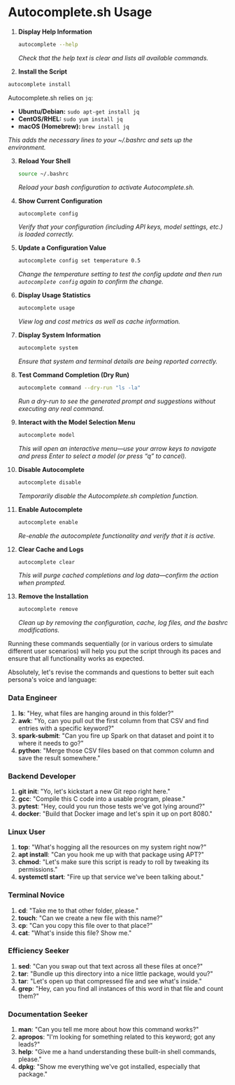 # Autocomplete.sh Usage

1. **Display Help Information**  

   ```bash
   autocomplete --help
   ```  

   *Check that the help text is clear and lists all available commands.*

2. **Install the Script**  

```bash
autocomplete install
```

Autocomplete.sh relies on `jq`:

- **Ubuntu/Debian:** `sudo apt-get install jq`
- **CentOS/RHEL:** `sudo yum install jq`
- **macOS (Homebrew):** `brew install jq`

*This adds the necessary lines to your ~/.bashrc and sets up the environment.*

3. **Reload Your Shell**  

   ```bash
   source ~/.bashrc
   ```  

   *Reload your bash configuration to activate Autocomplete.sh.*

4. **Show Current Configuration**  

   ```bash
   autocomplete config
   ```  

   *Verify that your configuration (including API keys, model settings, etc.) is loaded correctly.*

5. **Update a Configuration Value**  

   ```bash
   autocomplete config set temperature 0.5
   ```  

   *Change the temperature setting to test the config update and then run `autocomplete config` again to confirm the change.*

6. **Display Usage Statistics**  

   ```bash
   autocomplete usage
   ```  

   *View log and cost metrics as well as cache information.*

7. **Display System Information**  

   ```bash
   autocomplete system
   ```  

   *Ensure that system and terminal details are being reported correctly.*

8. **Test Command Completion (Dry Run)**  

   ```bash
   autocomplete command --dry-run "ls -la"
   ```  

   *Run a dry-run to see the generated prompt and suggestions without executing any real command.*

9. **Interact with the Model Selection Menu**  

   ```bash
   autocomplete model
   ```  

   *This will open an interactive menu—use your arrow keys to navigate and press Enter to select a model (or press “q” to cancel).*

10. **Disable Autocomplete**  

    ```bash
    autocomplete disable
    ```  

    *Temporarily disable the Autocomplete.sh completion function.*

11. **Enable Autocomplete**  

    ```bash
    autocomplete enable
    ```  

    *Re-enable the autocomplete functionality and verify that it is active.*

12. **Clear Cache and Logs**  

    ```bash
    autocomplete clear
    ```  

    *This will purge cached completions and log data—confirm the action when prompted.*

13. **Remove the Installation**  

    ```bash
    autocomplete remove
    ```  

    *Clean up by removing the configuration, cache, log files, and the bashrc modifications.*

Running these commands sequentially (or in various orders to simulate different user scenarios) will help you put the script through its paces and ensure that all functionality works as expected.

Absolutely, let's revise the commands and questions to better suit each persona's voice and language:

### Data Engineer

1. **ls**: "Hey, what files are hanging around in this folder?"
2. **awk**: "Yo, can you pull out the first column from that CSV and find entries with a specific keyword?"
3. **spark-submit**: "Can you fire up Spark on that dataset and point it to where it needs to go?"
4. **python**: "Merge those CSV files based on that common column and save the result somewhere."

### Backend Developer

1. **git init**: "Yo, let's kickstart a new Git repo right here."
2. **gcc**: "Compile this C code into a usable program, please."
3. **pytest**: "Hey, could you run those tests we've got lying around?"
4. **docker**: "Build that Docker image and let's spin it up on port 8080."

### Linux User

1. **top**: "What's hogging all the resources on my system right now?"
2. **apt install**: "Can you hook me up with that package using APT?"
3. **chmod**: "Let's make sure this script is ready to roll by tweaking its permissions."
4. **systemctl start**: "Fire up that service we've been talking about."

### Terminal Novice

1. **cd**: "Take me to that other folder, please."
2. **touch**: "Can we create a new file with this name?"
3. **cp**: "Can you copy this file over to that place?"
4. **cat**: "What's inside this file? Show me."

### Efficiency Seeker

1. **sed**: "Can you swap out that text across all these files at once?"
2. **tar**: "Bundle up this directory into a nice little package, would you?"
3. **tar**: "Let's open up that compressed file and see what's inside."
4. **grep**: "Hey, can you find all instances of this word in that file and count them?"

### Documentation Seeker

1. **man**: "Can you tell me more about how this command works?"
2. **apropos**: "I'm looking for something related to this keyword; got any leads?"
3. **help**: "Give me a hand understanding these built-in shell commands, please."
4. **dpkg**: "Show me everything we've got installed, especially that package."
